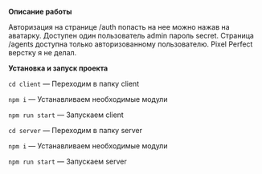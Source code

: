 **Описание работы**

Авторизация на странице /auth попасть на нее можно нажав на аватарку. 
Доступен один пользователь admin пароль secret. Страница /agents доступна 
только авторизованному пользователю. Pixel Perfect верстку я не делал.

**Установка и запуск проекта**

`cd client` — Переходим в папку client

`npm i` — Устанавливаем необходимые модули

`npm run start` — Запускаем client

`cd server` — Переходим в папку server

`npm i` — Устанавливаем необходимые модули

`npm run start` — Запускаем server

